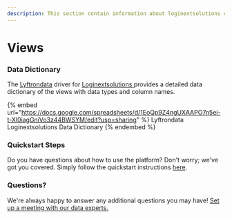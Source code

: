 ```yaml
---
description: This section contain information about loginextsolutions connector views information
---
```


# Views

### Data Dictionary

The [Lyftrondata](https://www.lyftrondata.com/) driver for [Loginextsolutions](https://www.lyftrondata.com/integration/Loginextsolutions/)[ ](https://www.lyftrondata.com/integration/loginextsolutions/)provides a detailed data dictionary of the views with data types and column names.

{% embed url="https://docs.google.com/spreadsheets/d/1EoQp9Z4ngUXAAPO7n5ei-t-Xl0iagGniVo3z44BWSYM/edit?usp=sharing" %}
Lyftrondata Loginextsolutions Data Dictionary
{% endembed %}

### Quickstart Steps

Do you have questions about how to use the platform? Don't worry; we've got you covered. Simply follow the quickstart instructions [here](../../../../quickstart-steps.md).

### Questions? <a href="#questions" id="questions"></a>

We're always happy to answer any additional questions you may have! [Set up a meeting with our data experts.](https://www.lyftrondata.com/book-a-meeting/)


